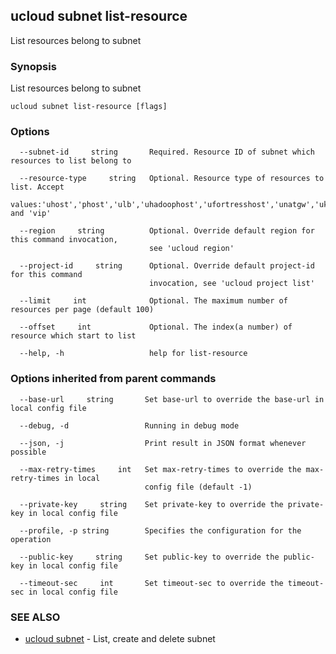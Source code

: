 ## ucloud subnet list-resource

List resources belong to subnet

### Synopsis

List resources belong to subnet

```
ucloud subnet list-resource [flags]
```

### Options

```
  --subnet-id     string       Required. Resource ID of subnet which resources to list belong to 

  --resource-type     string   Optional. Resource type of resources to list. Accept
                               values:'uhost','phost','ulb','uhadoophost','ufortresshost','unatgw','ukafka','umem','docker','udb','udw' and 'vip' 

  --region     string          Optional. Override default region for this command invocation,
                               see 'ucloud region' 

  --project-id     string      Optional. Override default project-id for this command
                               invocation, see 'ucloud project list' 

  --limit     int              Optional. The maximum number of resources per page (default 100) 

  --offset     int             Optional. The index(a number) of resource which start to list 

  --help, -h                   help for list-resource 

```

### Options inherited from parent commands

```
  --base-url     string       Set base-url to override the base-url in local config file 

  --debug, -d                 Running in debug mode 

  --json, -j                  Print result in JSON format whenever possible 

  --max-retry-times     int   Set max-retry-times to override the max-retry-times in local
                              config file (default -1) 

  --private-key     string    Set private-key to override the private-key in local config file 

  --profile, -p string        Specifies the configuration for the operation 

  --public-key     string     Set public-key to override the public-key in local config file 

  --timeout-sec     int       Set timeout-sec to override the timeout-sec in local config file 

```

### SEE ALSO

* [ucloud subnet](developer/cli/cmd/ucloud/subnet)	 - List, create and delete subnet

